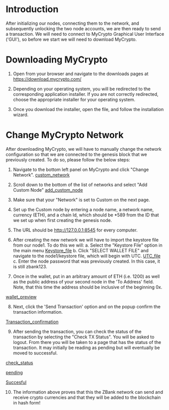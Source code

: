 # Introduction

After initializing our nodes, connecting them to the network, and subsequently unlocking the two node accounts, we are then ready to send a transaction. We will need to connect to MyCrypto Graphical User Interface ('GUI'), so before we start we will need to download MyCrypto.

# Downloading MyCrypto

1) Open from your browser and navigate to the downloads pages at https://download.mycrypto.com/

2) Depending on your operating system, you will be redirected to the corresponding application installer. If you are not correctly redirected, choose the appropriate installer for your operating system.

3) Once you download the installer, open the file, and follow the installation wizard.

# Change MyCrypto Network

After downloading MyCrypto, we will have to manually change the network configuration so that we are connected to the genesis block that we previously created. To do so, please follow the below steps:

1) Navigate to the bottom left panel on MyCrypto and click "Change Network".
[custom_network](../Screenshots/MyCrypto_network.png)

2) Scroll down to the bottom of the list of networks and select "Add Custom Node"
[add_custom_node](Screenshots/add_custom_node.png)

3) Make sure that your "Network" is set to Custom on the next page.

4) Set up the Custom node by entering a node name, a network name, currency (ETH), and a chain Id, which should be *589 from the ID that we set up when first creating the genesis node.

5) The URL should be http://127.0.0.1:8545 for every computer.

6) After creating the new network we will have to import the keystore file from our node1. To do this we will:
    a. Select the "Keystore File" option in the main menu
    [Keystore_file](../Screenshots/Keystore_file.png)
    b. Click "SELECT WALLET FILE" and navigate to the node1/keystore file, which will begin with UTC.
    [UTC_file](../Screenshots/UTC_file.png)
    c. Enter the node password that was previously created. In this case, it is still zbank123.

7) Once in the wallet, put in an arbitrary amount of ETH (i.e. 1200) as well as the public address of your second node in the 'To Address' field. Note, that this time the address should be inclusive of the beginning 0x.

[wallet_preview](../Screenshots/wallet_preview.png)

8) Next, click the 'Send Transaction' option and on the popup confirm the transaction information.

[Transaction_confirmation](../Screenshots/Transaction_confirmation.png)


9) After sending the transaction, you can check the status of the transaction by selecting the "Check TX Status". You will be asked to logout. From there you will be taken to a page that has the status of the transaction. It may initially be reading as pending but will eventually be moved to successful.

[check_status](../Screenshots/check_status.png)

[pending](../Screenshots/pending.png)

[Succesful](../Screenshots/Successful.png)

10) The information above proves that this the ZBank network can send and receive crypto currencies and that they will be added to the blockchain in hash form!
